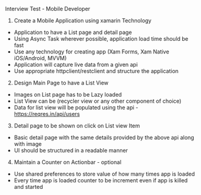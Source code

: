 Interview Test - Mobile Developer 
1. Create a Mobile Application using xamarin Technology 
- Application to have a List page and detail page 
- Using Async Task wherever possible, application load time should be fast 
- Use any technology for creating app (Xam Forms, Xam Native iOS/Android, MVVM) 
- Application will capture live data from a given api 
- Use appropriate httpclient/restclient and structure the application 
2. Design Main Page to have a List View 
- Images on List page has to be Lazy loaded 
- List View can be (recycler view or any other component of choice) 
- Data for list view will be populated using the api - https://reqres.in/api/users
3. Detail page to be shown on click on List view Item 
- Basic detail page with the same details provided by the above api along with image 
- UI should be structured in a readable manner 
4. Maintain a Counter on Actionbar - optional 
- Use shared preferences to store value of how many times app is loaded 
- Every time app is loaded counter to be increment even if app is killed and started 
